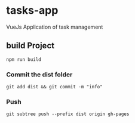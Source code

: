 # tasks-app
VueJs Application of task management

## build Project
```
npm run build
```

### Commit the dist folder
```
git add dist && git commit -m "info"
```

### Push
```
git subtree push --prefix dist origin gh-pages
```
